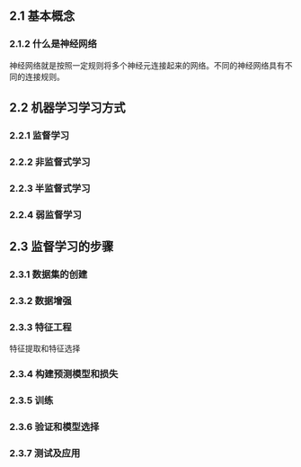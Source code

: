 ## 2.1 基本概念

### 2.1.2 什么是神经网络
神经网络就是按照一定规则将多个神经元连接起来的网络。不同的神经网络具有不同的连接规则。

## 2.2 机器学习学习方式

### 2.2.1 监督学习

### 2.2.2 非监督式学习

### 2.2.3 半监督式学习

### 2.2.4 弱监督学习

## 2.3 监督学习的步骤

### 2.3.1 数据集的创建

### 2.3.2 数据增强

### 2.3.3 特征工程

特征提取和特征选择

### 2.3.4 构建预测模型和损失

### 2.3.5 训练

### 2.3.6 验证和模型选择

### 2.3.7 测试及应用 